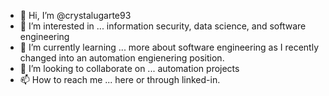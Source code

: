 - 👋 Hi, I’m @crystalugarte93
- 👀 I’m interested in ... information security, data science, and software engineering
- 🌱 I’m currently learning ... more about software engineering as I recently changed into an automation engienering position.
- 💞️ I’m looking to collaborate on ... automation projects
- 📫 How to reach me ... here or through linked-in. 

<!---
crystalugarte93/crystalugarte93 is a ✨ special ✨ repository because its `README.md` (this file) appears on your GitHub profile.
You can click the Preview link to take a look at your changes.
--->
